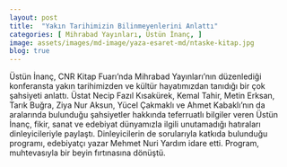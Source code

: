 ```yaml
---
layout: post
title:  "Yakın Tarihimizin Bilinmeyenlerini Anlattı"
categories: [ Mihrabad Yayınları, Üstün İnanç, ]
image: assets/images/md-image/yaza-esaret-md/ntaske-kitap.jpg 
blog: true
---
```


Üstün İnanç, CNR Kitap Fuarı’nda Mihrabad Yayınları’nın düzenlediği konferansta yakın tarihimizden ve kültür hayatımızdan tanıdığı bir çok şahsiyeti anlattı. Üstat Necip Fazıl Kısakürek, Kemal Tahir, Metin Erksan, Tarık Buğra, Ziya Nur Aksun, Yücel Çakmaklı ve Ahmet Kabaklı’nın da aralarında bulunduğu şahsiyetler hakkında teferruatlı bilgiler veren Üstün İnanç, fikir, sanat ve edebiyat dünyamızla ilgili unutamadığı hatıraları dinleyicileriyle paylaştı. Dinleyicilerin de sorularıyla katkıda bulunduğu programı, edebiyatçı yazar Mehmet Nuri Yardım idare etti. Program, muhtevasıyla bir beyin fırtınasına dönüştü.